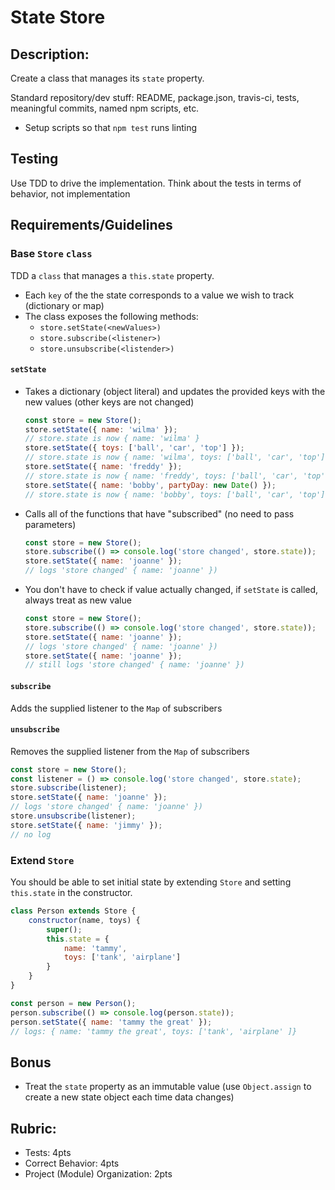 State Store
===

## Description:

Create a class that manages its `state` property.

Standard repository/dev stuff: README, package.json, travis-ci, tests, meaningful commits, named npm scripts, etc.

* Setup scripts so that `npm test` runs linting

## Testing

Use TDD to drive the implementation. Think about the tests in terms of behavior, not implementation

## Requirements/Guidelines

### Base `Store` `class`

TDD a `class` that manages a `this.state` property. 

* Each `key` of the the state corresponds to a value we wish to track (dictionary or map)
* The class exposes the following methods:
  * `store.setState(<newValues>)`
  * `store.subscribe(<listener>)`
  * `store.unsubscribe(<listender>)`
  
#### `setState`

* Takes a dictionary (object literal) and updates the provided keys with the new values (other keys are not changed)
    ```js
    const store = new Store();
    store.setState({ name: 'wilma' });
    // store.state is now { name: 'wilma' }
    store.setState({ toys: ['ball', 'car', 'top'] });
    // store.state is now { name: 'wilma', toys: ['ball', 'car', 'top'] }
    store.setState({ name: 'freddy' });
    // store.state is now { name: 'freddy', toys: ['ball', 'car', 'top'] }
    store.setState({ name: 'bobby', partyDay: new Date() });
    // store.state is now { name: 'bobby', toys: ['ball', 'car', 'top'], partyDay: '2/13/2018' }
    ```
    
* Calls all of the functions that have "subscribed" (no need to pass parameters)
    ```js
    const store = new Store();
    store.subscribe(() => console.log('store changed', store.state));
    store.setState({ name: 'joanne' });
    // logs 'store changed' { name: 'joanne' })
    ```
    
* You don't have to check if value actually changed, if `setState` is called, always treat as new value
    ```js
    const store = new Store();
    store.subscribe(() => console.log('store changed', store.state));
    store.setState({ name: 'joanne' });
    // logs 'store changed' { name: 'joanne' })
    store.setState({ name: 'joanne' });
    // still logs 'store changed' { name: 'joanne' })
    ```

#### `subscribe`

Adds the supplied listener to the `Map` of subscribers

#### `unsubscribe`

Removes the supplied listener from the `Map` of subscribers

   ```js
   const store = new Store();
   const listener = () => console.log('store changed', store.state);
   store.subscribe(listener);
   store.setState({ name: 'joanne' });
   // logs 'store changed' { name: 'joanne' })
   store.unsubscribe(listener);
   store.setState({ name: 'jimmy' });
   // no log
   ```


### Extend `Store`

You should be able to set initial state by extending `Store` and setting `this.state` in the constructor.

```js
class Person extends Store {
    constructor(name, toys) {
        super();
        this.state = {
            name: 'tammy',
            toys: ['tank', 'airplane']
        }
    }
}

const person = new Person();
person.subscribe(() => console.log(person.state));
person.setState({ name: 'tammy the great' });
// logs: { name: 'tammy the great', toys: ['tank', 'airplane' ]}
```

## Bonus

* Treat the `state` property as an immutable value (use `Object.assign` to create a new state object each time
data changes)

## Rubric:

* Tests: 4pts
* Correct Behavior: 4pts
* Project (Module) Organization: 2pts
